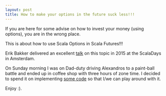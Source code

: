 ```yaml
---
layout: post
title: How to make your options in the future suck less!!!
---
```

If you are here for some advise on how to invest your money (using options), you are in the wrong place.

This is about how to use Scala Options in Scala Futures!!!

Erik Bakker delivered an excellent [talk](https://www.youtube.com/watch?v=hGMndafDcc8) on this topic in 2015 at the ScalaDays in Amsterdam.

On Sunday morning I was on Dad-duty driving Alexandros to a paint-ball battle and ended up in coffee shop with three hours of zone time. I decided to spend it on implementing [some code](https://github.com/rolandtritsch/scala-unsuck) so that I/we can play around with it.

Enjoy :).
